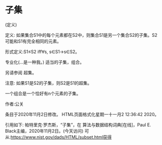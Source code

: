 # 子集


(定义)



定义:
如果集合S1中的每个元素都在S2中，则集合S1是另一个集合S2的子集。S2可能和S1有完全相同的元素。



形式定义:S1≤S2 iff∀s, s∈S1→s∈S2。



专业化(…是一种我。)
适当的子集，组合。



另请参阅
超集。



注意:
如果S1是S2的子集，则S2是S1的超集。


一个组合是一个恰好有n个元素的子集。


作者:公关







条目于2020年11月2日修改。
HTML页面格式化星期一十一月2 12:36:42 2020。



引用如下:
帕特里克·罗杰斯，“子集”，在
算法与数据结构词典[在线]，Paul E. Black主编，2020年11月2日。(今天访问)
可从:https://www.nist.gov/dads/HTML/subset.html获得